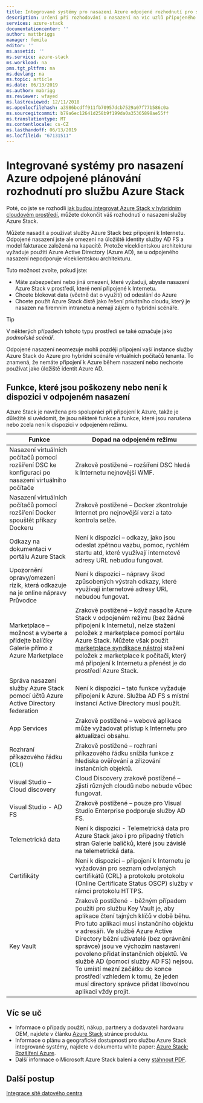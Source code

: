 ```yaml
---
title: Integrované systémy pro nasazení Azure odpojené rozhodnutí pro službu Azure Stack | Dokumentace Microsoftu
description: Určení při rozhodování o nasazení na víc uzlů připojeného k Azure stacku Azure pro plánování nasazení.
services: azure-stack
documentationcenter: ''
author: mattbriggs
manager: femila
editor: ''
ms.assetid: ''
ms.service: azure-stack
ms.workload: na
pms.tgt_pltfrm: na
ms.devlang: na
ms.topic: article
ms.date: 06/13/2019
ms.author: mabrigg
ms.reviewer: wfayed
ms.lastreviewed: 12/11/2018
ms.openlocfilehash: a3986bcdff911fb70957dcb7529a07f77b586c0a
ms.sourcegitcommit: b79a6ec12641d258b9f199da0a35365898ae55ff
ms.translationtype: MT
ms.contentlocale: cs-CZ
ms.lasthandoff: 06/13/2019
ms.locfileid: "67131511"
---
```

# <a name="azure-disconnected-deployment-planning-decisions-for-azure-stack-integrated-systems"></a>Integrované systémy pro nasazení Azure odpojené plánování rozhodnutí pro službu Azure Stack
Poté, co jste se rozhodli [jak budou integrovat Azure Stack v hybridním cloudovém prostředí](azure-stack-connection-models.md), můžete dokončit váš rozhodnutí o nasazení služby Azure Stack.

Můžete nasadit a používat služby Azure Stack bez připojení k Internetu. Odpojené nasazení jste ale omezeni na úložiště identity služby AD FS a model fakturace založená na kapacitě. Protože víceklientskou architekturu vyžaduje použití Azure Active Directory (Azure AD), se u odpojeného nasazení nepodporuje víceklientskou architekturu. 

Tuto možnost zvolte, pokud jste:
- Máte zabezpečení nebo jiná omezení, které vyžadují, abyste nasazení Azure Stack v prostředí, které není připojené k Internetu.
- Chcete blokovat data (včetně dat o využití) od odeslání do Azure
- Chcete použít Azure Stack čistě jako řešení privátního cloudu, který je nasazen na firemním intranetu a nemají zájem o hybridní scénáře.

> [!TIP]
> V některých případech tohoto typu prostředí se také označuje jako *podmořské scénář*.

Odpojené nasazení neomezuje mohli později připojení vaší instance služby Azure Stack do Azure pro hybridní scénáře virtuálních počítačů tenanta. To znamená, že nemáte připojení k Azure během nasazení nebo nechcete používat jako úložiště identit Azure AD.

## <a name="features-that-are-impaired-or-unavailable-in-disconnected-deployments"></a>Funkce, které jsou poškozeny nebo není k dispozici v odpojeném nasazení 
Azure Stack je navržena pro spolupráci při připojení k Azure, takže je důležité si uvědomit, že jsou některé funkce a funkce, které jsou narušena nebo zcela není k dispozici v odpojeném režimu. 

|Funkce|Dopad na odpojeném režimu|
|-----|-----|
|Nasazení virtuálních počítačů pomocí rozšíření DSC ke konfiguraci po nasazení virtuálního počítače|Zrakově postižené – rozšíření DSC hledá k Internetu nejnovější WMF.|
|Nasazení virtuálních počítačů pomocí rozšíření Docker spouštět příkazy Dockeru|Zrakově postižené – Docker zkontroluje Internet pro nejnovější verzi a tato kontrola selže.|
|Odkazy na dokumentaci v portálu Azure Stack|Není k dispozici – odkazy, jako jsou odeslat zpětnou vazbu, pomoc, rychlém startu atd, které využívají internetové adresy URL nebudou fungovat.|
|Upozornění opravy/omezení rizik, která odkazuje na je online nápravy Průvodce|Není k dispozici – nápravy škod způsobených výstrah odkazy, které využívají internetové adresy URL nebudou fungovat.|
|Marketplace – možnost a vyberte a přidejte balíčky Galerie přímo z Azure Marketplace|Zrakově postižené – když nasadíte Azure Stack v odpojeném režimu (bez žádné připojení k Internetu), nelze stažení položek z marketplace pomocí portálu Azure Stack. Můžete však použít [marketplace syndikace nástroj](azure-stack-download-azure-marketplace-item.md) stažení položek z marketplace k počítači, který má připojení k Internetu a přenést je do prostředí Azure Stack.|
|Správa nasazení služby Azure Stack pomocí účtů Azure Active Directory federation|Není k dispozici – tato funkce vyžaduje připojení k Azure. Služba AD FS s místní instancí Active Directory musí použít.|
|App Services|Zrakově postižené – webové aplikace může vyžadovat přístup k Internetu pro aktualizaci obsahu.|
|Rozhraní příkazového řádku (CLI)|Zrakově postižené – rozhraní příkazového řádku snížila funkce z hlediska ověřování a zřizování instančních objektů.|
|Visual Studio – Cloud discovery|Cloud Discovery zrakově postižené – zjistí různých cloudů nebo nebude vůbec fungovat.|
|Visual Studio - AD FS|Zrakově postižené – pouze pro Visual Studio Enterprise podporuje služby AD FS.
Telemetrická data|Není k dispozici - Telemetrická data pro Azure Stack jako i pro případný třetích stran Galerie balíčků, které jsou závislé na telemetrická data.|
|Certifikáty|Není k dispozici – připojení k Internetu je vyžadován pro seznam odvolaných certifikátů (CRL) a protokolu protokolu (Online Certificate Status OSCP) služby v rámci protokolu HTTPS.|
|Key Vault|Zrakově postižené - běžným případem použití pro službu Key Vault je, aby aplikace čtení tajných klíčů v době běhu. Pro tuto aplikaci musí instančního objektu v adresáři. Ve službě Azure Active Directory běžní uživatelé (bez oprávnění správce) jsou ve výchozím nastavení povoleno přidat instančních objektů. Ve službě AD (pomocí služby AD FS) nejsou. To umístí mezní začátku do konce prostředí vzhledem k tomu, že jeden musí directory správce přidat libovolnou aplikaci vždy projít.| 

## <a name="learn-more"></a>Víc se uč
- Informace o případy použití, nákup, partnery a dodavateli hardwaru OEM, najdete v článku [Azure Stack](https://azure.microsoft.com/overview/azure-stack/) stránce produktu.
- Informace o plánu a geografické dostupnosti pro službu Azure Stack integrované systémy, najdete v dokumentu white paper: [Azure Stack: Rozšíření Azure](https://azure.microsoft.com/resources/azure-stack-an-extension-of-azure/). 
- Další informace o Microsoft Azure Stack balení a ceny [stáhnout PDF](https://azure.microsoft.com/mediahandler/files/resourcefiles/5bc3f30c-cd57-4513-989e-056325eb95e1/Azure-Stack-packaging-and-pricing-datasheet.pdf). 

## <a name="next-steps"></a>Další postup
[Integrace sítě datového centra](azure-stack-network.md)
